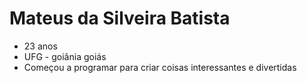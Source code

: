 # Mateus da Silveira Batista
* 23 anos
* UFG - goiânia goiás
* Começou a programar para criar coisas interessantes e divertidas
